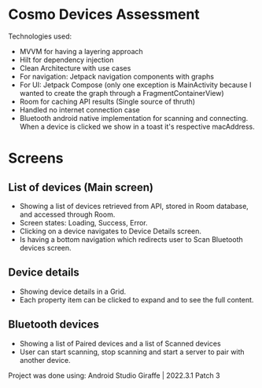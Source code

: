 # Cosmo Devices Assessment

Technologies used: 
- MVVM for having a layering approach
- Hilt for dependency injection
- Clean Architecture with use cases
- For navigation: Jetpack navigation components with graphs
- For UI: Jetpack Compose (only one exception is MainActivity because I wanted to create the graph through a FragmentContainerView) 
- Room for caching API results (Single source of thruth)
- Handled no internet connection case 
- Bluetooth android native implementation for scanning and connecting. When a device is clicked we show in a toast it's respective macAddress. 

# Screens

## List of devices (Main screen)
- Showing a list of devices retrieved from API, stored in Room database, and accessed through Room. 
- Screen states: Loading, Success, Error.
- Clicking on a device navigates to Device Details screen.
- Is having a bottom navigation which redirects user to Scan Bluetooth devices screen.

## Device details 
- Showing device details in a Grid.
- Each property item can be clicked to expand and to see the full content. 

## Bluetooth devices
- Showing a list of Paired devices and a list of Scanned devices
- User can start scanning, stop scanning and start a server to pair with another device.


Project was done using: Android Studio Giraffe | 2022.3.1 Patch 3
